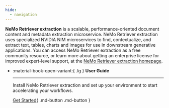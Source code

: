 ```yaml
---
hide:
  - navigation
---
```


**NeMo Retriever extraction** is a scalable, performance-oriented document content and metadata extraction microservice. NeMo Retriever extraction uses specialized NVIDIA NIM microservices to find, contextualize, and extract text, tables, charts and images for use in downstream generative applications. You can access NeMo Retriever extraction as a free community resource, or learn more about getting an enterprise license for improved expert-level support, at the [NeMo Retriever extraction homepage](https://developer.nvidia.com/nemo-microservices).


<div class="grid cards" markdown>

-   :material-book-open-variant:{ .lg } __User Guide__

    ---

    Install NeMo Retriever extraction and set up your environment to start accelerating your workflows.

    [Get Started](user-guide){ .md-button .md-button }

</div>
